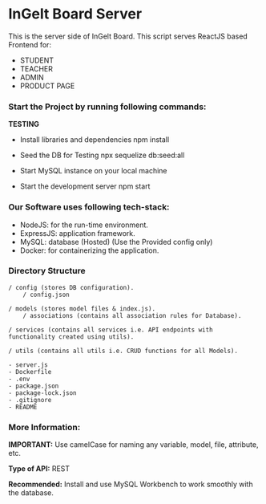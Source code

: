 # InGelt Board Server

This is the server side of InGelt Board. This script serves ReactJS based Frontend for:

- STUDENT
- TEACHER
- ADMIN
- PRODUCT PAGE

### Start the Project by running following commands:

**TESTING**

- Install libraries and dependencies
  npm install

- Seed the DB for Testing
  npx sequelize db:seed:all

- Start MySQL instance on your local machine

- Start the development server
  npm start

### Our Software uses following tech-stack:

- NodeJS: for the run-time environment.
- ExpressJS: application framework.
- MySQL: database (Hosted) (Use the Provided config only)
- Docker: for containerizing the application.

### Directory Structure

    / config (stores DB configuration).
        / config.json

    / models (stores model files & index.js).
        / associations (contains all association rules for Database).

    / services (contains all services i.e. API endpoints with functionality created using utils).

    / utils (contains all utils i.e. CRUD functions for all Models).

    - server.js
    - Dockerfile
    - .env
    - package.json
    - package-lock.json
    - .gitignore
    - README

### More Information:

**IMPORTANT:** Use camelCase for naming any variable, model, file, attribute, etc.

**Type of API:** REST

**Recommended:** Install and use MySQL Workbench to work smoothly with the database.
